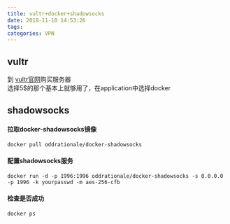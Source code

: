 ```yaml
---
title: vultr+docker+shadowsocks
date: 2018-11-10 14:53:26
tags:
categories: VPN
---
```


## vultr
到 [vultr官网](https://www.vultr.com)购买服务器  
选择5$的那个基本上就够用了，在application中选择docker  

## shadowsocks
#### 拉取docker-shadowsocks镜像  
`docker pull oddrationale/docker-shadowsocks`
#### 配置shadowsocks服务
`docker run -d -p 1996:1996 oddrationale/docker-shadowsocks -s 0.0.0.0 -p 1996 -k yourpasswd -m aes-256-cfb`
#### 检查是否成功
`docker ps`
